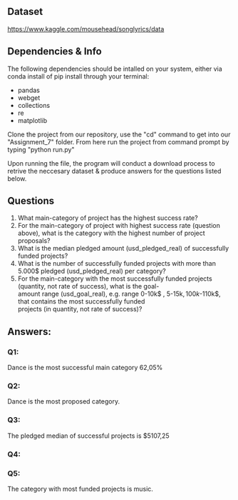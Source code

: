 ## Dataset

https://www.kaggle.com/mousehead/songlyrics/data

## Dependencies & Info

The following dependencies should be intalled on your system, either via conda install of pip install through your terminal:

- pandas
- webget
- collections
- re
- matplotlib

Clone the project from our repository, use the "cd" command to get into our "Assignment_7" folder. From here run the project from command prompt by typing "python run.py"

Upon running the file, the program will conduct a download process to retrive the neccesary dataset & produce answers for the questions listed below.

## Questions

1. What main-category of project has the highest success rate?
2. For the main-category of project with highest success rate (question above), what is the category with the highest number of project proposals?
3. What is the median pledged amount (usd_pledged_real) of successfully funded projects?
4. What is the number of successfully funded projects with more than 5.000$ pledged 
   (usd_pledged_real) per category?
5. For the main-category with the most successfully funded projects (quantity, not rate of success), what is the goal-           
    amount range (usd_goal_real), e.g. range 0-10k$ , 5-15k$, 100k$-110k$, that contains the most successfully funded   
    projects (in quantity, not rate of success)?


## Answers:

### Q1:

Dance is the most successful main category 62,05%

### Q2:

Dance is the most proposed category.

### Q3: 

The pledged median of successful projects is $5107,25

### Q4:



### Q5: 

The category with most funded projects is music.